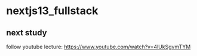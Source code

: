 # nextjs13_fullstack

## next study

follow youtube lecture: https://www.youtube.com/watch?v=4lUkSgvmTYM
